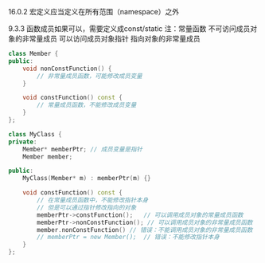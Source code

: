 16.0.2 宏定义应当定义在所有范围（namespace）之外

9.3.3 函数成员如果可以，需要定义成const/static
注：常量函数 
不可访问成员对象的非常量成员
可以访问成员对象指针 指向对象的非常量成员
```C++
class Member {
public:
    void nonConstFunction() {
        // 非常量成员函数，可能修改成员变量
    }

    void constFunction() const {
        // 常量成员函数，不能修改成员变量
    }
};

class MyClass {
private:
    Member* memberPtr; // 成员变量是指针
    Member member; 

public:
    MyClass(Member* m) : memberPtr(m) {}

    void constFunction() const {
        // 在常量成员函数中，不能修改指针本身
        // 但是可以通过指针修改指向的对象
        memberPtr->constFunction();   // 可以调用成员对象的常量成员函数
        memberPtr->nonConstFunction(); // 可以调用成员对象的非常量成员函数
        member.nonConstFunction() // 错误：不能调用成员对象的非常量成员函数
        // memberPtr = new Member();  // 错误：不能修改指针本身
    }
};

```
